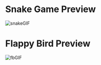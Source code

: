 # Snake Game Preview

![snakeGIF](https://github.com/user-attachments/assets/ce90d956-50de-4168-90bd-ddfce76f2f36)

# Flappy Bird Preview

![fbGIF](https://github.com/user-attachments/assets/6d53955c-7cca-4fd4-9e3d-67f5d8131dcb)
